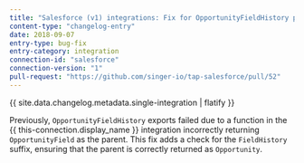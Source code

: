 ```yaml
---
title: "Salesforce (v1) integrations: Fix for OpportunityFieldHistory parent"
content-type: "changelog-entry"
date: 2018-09-07
entry-type: bug-fix
entry-category: integration
connection-id: "salesforce"
connection-version: "1"
pull-request: "https://github.com/singer-io/tap-salesforce/pull/52"
---
```

{{ site.data.changelog.metadata.single-integration | flatify }}

Previously, `OpportunityFieldHistory` exports failed due to a function in the {{ this-connection.display_name }} integration incorrectly returning `OpportunityField` as the parent. This fix adds a check for the `FieldHistory` suffix, ensuring that the parent is correctly returned as `Opportunity`.
